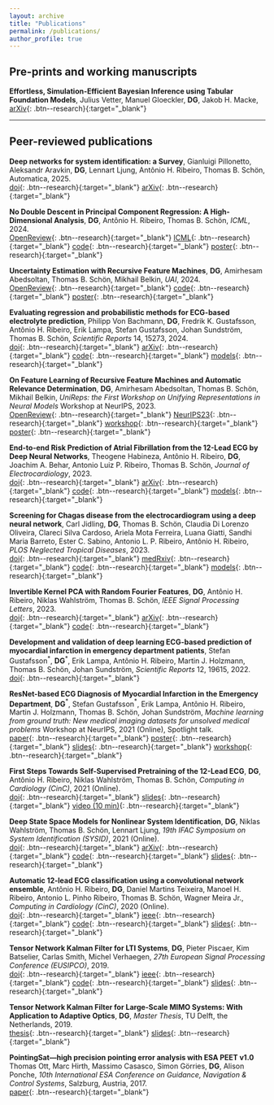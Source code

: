 ```yaml
---
layout: archive
title: "Publications"
permalink: /publications/
author_profile: true
---
```

## Pre-prints and working manuscripts
**Effortless, Simulation-Efficient Bayesian Inference using Tabular Foundation Models**,
Julius Vetter, Manuel Gloeckler, **DG**, Jakob H. Macke,
[arXiv](https://arxiv.org/abs/2504.17660){: .btn--research}{:target="_blank"}


---
## Peer-reviewed publications

**Deep networks for system identification: a Survey**,
Gianluigi Pillonetto, Aleksandr Aravkin, **DG**, Lennart Ljung, Antônio H. Ribeiro, Thomas B. Schön,
Automatica, 2025.\
[doi](https://doi.org/10.1016/j.automatica.2024.111907){: .btn--research}{:target="_blank"}
[arXiv](https://arxiv.org/abs/2301.12832){: .btn--research}{:target="_blank"}

**No Double Descent in Principal Component Regression: A High-Dimensional Analysis**,
**DG**, Antônio H. Ribeiro, Thomas B. Schön,
*ICML*, 2024.\
[OpenReview](https://openreview.net/forum?id=M4ejBhNNrn){: .btn--research}{:target="_blank"}
[ICML](https://icml.cc/virtual/2024/poster/34254){: .btn--research}{:target="_blank"}
[code](https://github.com/dgedon/PCR_spiked_covariance){: .btn--research}{:target="_blank"}
[poster](/files/pdf/posters/240724_ICML24_PCR_spiked_covariance.pdf){: .btn--research}{:target="_blank"}

**Uncertainty Estimation with Recursive Feature Machines**,
**DG**, Amirhesam Abedsoltan, Thomas B. Schön, Mikhail Belkin,
*UAI*, 2024.\
[OpenReview](https://openreview.net/forum?id=TBKLXswKnO){: .btn--research}{:target="_blank"}
[code](https://github.com/dgedon/rfm_uncertainty){: .btn--research}{:target="_blank"}
[poster](/files/pdf/posters/240718_UAI24_RFM_uncertainty.pdf){: .btn--research}{:target="_blank"}

**Evaluating regression and probabilistic methods for ECG-based electrolyte prediction**,
Philipp Von Bachmann, **DG**, Fredrik K. Gustafsson, Antônio H. Ribeiro, Erik Lampa, Stefan Gustafsson, Johan Sundström, Thomas B. Schön,
*Scientific Reports* 14, 15273, 2024.\
[doi](https://doi.org/10.1038/s41598-024-65223-w){: .btn--research}{:target="_blank"}
[arXiv](https://arxiv.org/abs/2212.13890){: .btn--research}{:target="_blank"}
[code](https://github.com/philippvb/ecg-electrolyte-regression){: .btn--research}{:target="_blank"}
[models](https://zenodo.org/records/7456316#.Y6CHPS8w1qs){: .btn--research}{:target="_blank"}

**On Feature Learning of Recursive Feature Machines and Automatic Relevance Determination**,
**DG**, Amirhesam Abedsoltan, Thomas B. Schön, Mikhail Belkin,
*UniReps: the First Workshop on Unifying Representations in Neural Models* Workshop at NeurIPS, 2023.\
[OpenReview](https://openreview.net/forum?id=I9dkBah6Z9){: .btn--research}{:target="_blank"}
[NeurIPS23](https://nips.cc/virtual/2023/80409){: .btn--research}{:target="_blank"}
[workshop](https://unireps.org/){: .btn--research}{:target="_blank"}
[poster](/files/pdf/posters/231215_NeurIPS23_RFM.pdf){: .btn--research}{:target="_blank"}

**End-to-end Risk Prediction of Atrial Fibrillation from the 12-Lead ECG by Deep Neural Networks**,
Theogene Habineza, Antônio H. Ribeiro, **DG**, Joachim A. Behar, Antonio Luiz P. Ribeiro, Thomas B. Schön,
*Journal of Electrocardiology*,
2023.\
[doi](https://doi.org/10.1016/j.jelectrocard.2023.09.011){: .btn--research}{:target="_blank"}
[arXiv](https://arxiv.org/abs/2309.16335){: .btn--research}{:target="_blank"}
[code](https://github.com/mygithth27/af-risk-prediction-by-ecg-dnn){: .btn--research}{:target="_blank"}
[models](https://zenodo.org/record/7038219#.Y9PhldLMJNw){: .btn--research}{:target="_blank"}

**Screening for Chagas disease from the electrocardiogram using a deep neural network**,
Carl Jidling, **DG**, Thomas B. Schön, Claudia Di Lorenzo Oliveira, Clareci Silva Cardoso, Ariela Mota Ferreira,
Luana Giatti, Sandhi Maria Barreto, Ester C. Sabino, Antonio L. P. Ribeiro, Antônio H. Ribeiro,
*PLOS Neglected Tropical Diseases*,
2023.\
[doi](https://doi.org/10.1371/journal.pntd.0011118){: .btn--research}{:target="_blank"}
[medRxiv](https://www.medrxiv.org/content/10.1101/2023.01.24.23284930v1){: .btn--research}{:target="_blank"}
[code](https://github.com/carji475/ecg-chagas){: .btn--research}{:target="_blank"}
[models](https://zenodo.org/record/7371624#.Y9jOs9LMIUG){: .btn--research}{:target="_blank"}

**Invertible Kernel PCA with Random Fourier Features**,
**DG**, Antônio H. Ribeiro, Niklas Wahlström, Thomas B. Schön,
*IEEE Signal Processing Letters*,
2023.\
[doi](https://ieeexplore.ieee.org/document/10123002/){: .btn--research}{:target="_blank"}
[arXiv](https://arxiv.org/abs/2303.05043){: .btn--research}{:target="_blank"}
[code](https://github.com/dgedon/invertible_kernel_PCA){: .btn--research}{:target="_blank"}

**Development and validation of deep learning ECG-based prediction of myocardial infarction in emergency department patients**,
Stefan Gustafsson$^\ast$, **DG**$^\ast$, Erik Lampa, Antônio H. Ribeiro, Martin J. Holzmann, Thomas B. Schön, Johan Sundström,
*Scientific Reports* 12, 19615, 2022.\
[doi](https://doi.org/10.1038/s41598-022-24254-x){: .btn--research}{:target="_blank"}


**ResNet-based ECG Diagnosis of Myocardial Infarction in the Emergency Department**,
**DG**$^\ast$, Stefan Gustafsson$^\ast$, Erik Lampa, Antônio H. Ribeiro, Martin J. Holzmann, Thomas B. Schön, Johan Sundström,
*Machine learning from ground truth: New medical imaging datasets for unsolved medical problems* Workshop at NeurIPS, 2021 (Online), Spotlight talk.\
[paper](/files/pdf/publications/21_NSTEMI_AI_Health_workshop.pdf){: .btn--research}{:target="_blank"}
[poster](/files/pdf/posters/211202_NSTEMI_AI4R_poster.pdf){: .btn--research}{:target="_blank"}
[slides](/files/pdf/slides/211214_neurips_gedon_handout.pdf){: .btn--research}{:target="_blank"}
[workshop](https://www.nightingalescience.org/conferences-2021){: .btn--research}{:target="_blank"}


**First Steps Towards Self-Supervised Pretraining of the 12-Lead ECG**,
**DG**, Antônio H. Ribeiro, Niklas Wahlström, Thomas B. Schön,
*Computing in Cardiology (CinC)*, 2021 (Online).\
[doi](https://www.doi.org/10.23919/CinC53138.2021.9662748){: .btn--research}{:target="_blank"}
[slides](/files/pdf/slides/210915_ssl_ecg_handout.pdf){: .btn--research}{:target="_blank"}
[video (10 min)](https://www.dropbox.com/s/bvpi2h7qzkg5kod/21_cinc_ssl_ecg.mp4?dl=0){: .btn--research}{:target="_blank"}


**Deep State Space Models for Nonlinear System Identification**,
**DG**, Niklas Wahlström, Thomas B. Schön, Lennart Ljung,
*19th IFAC Symposium on System Identification (SYSID)*, 2021 (Online).\
[doi](https://doi.org/10.1016/j.ifacol.2021.08.406){: .btn--research}{:target="_blank"}
[arXiv](https://arxiv.org/abs/2003.14162){: .btn--research}{:target="_blank"}
[code](https://github.com/dgedon/DeepSSM_SysID){: .btn--research}{:target="_blank"}
[slides](/files/pdf/slides/210715_sysid_daniel_handout.pdf){: .btn--research}{:target="_blank"}


**Automatic 12-lead ECG classification using a convolutional network ensemble**,
Antônio H. Ribeiro, **DG**, Daniel Martins Teixeira, Manoel H. Ribeiro, Antonio L. Pinho Ribeiro, Thomas B. Schön, Wagner Meira Jr.,
*Computing in Cardiology (CinC)*, 2020 (Online).\
[doi](https://www.doi.org/10.22489/CinC.2020.130){: .btn--research}{:target="_blank"}
[ieee](https://ieeexplore.ieee.org/document/9344356){: .btn--research}{:target="_blank"}
[code](https://github.com/antonior92/physionet-12ecg-classification){: .btn--research}{:target="_blank"}
[slides](/files/pdf/slides/200915_CinC.pdf){: .btn--research}{:target="_blank"}


**Tensor Network Kalman Filter for LTI Systems**,
**DG**, Pieter Piscaer, Kim Batselier, Carlas Smith, Michel Verhaegen,
*27th European Signal Processing Conference (EUSIPCO)*, 2019.\
[doi](https://doi.org/10.23919/EUSIPCO.2019.8902976){: .btn--research}{:target="_blank"}
[ieee](https://ieeexplore.ieee.org/abstract/document/8902976){: .btn--research}{:target="_blank"}
[code](https://github.com/dgedon/Tensor-Kalman-Filter){: .btn--research}{:target="_blank"}
[slides](/files/pdf/slides/190904_EUSIPCO_DanielGedon_handout.pdf){: .btn--research}{:target="_blank"}


**Tensor Network Kalman Filter for Large-Scale MIMO Systems: With Application to Adaptive Optics**,
**DG**,
*Master Thesis*, TU Delft, the Netherlands, 2019.\
[thesis](https://repository.tudelft.nl/islandora/object/uuid:2188c114-05ed-4fe6-9603-85de71e9bffd){: .btn--research}{:target="_blank"}
[slides](/files/pdf/slides/190705_MasterThesis_DanielGedon_handout.pdf){: .btn--research}{:target="_blank"}


**PointingSat—high precision pointing error analysis with ESA PEET v1.0**
Thomas Ott, Marc Hirth, Massimo Casasco, Simon Görries, **DG**, Alison Ponche,
*10th International ESA Conference on Guidance, Navigation & Control Systems*, Salzburg, Austria, 2017.\
[paper](http://peet.estec.esa.int/files/ESA_GNC2017_PEET_Application_Scenario.pdf){: .btn--research}{:target="_blank"}